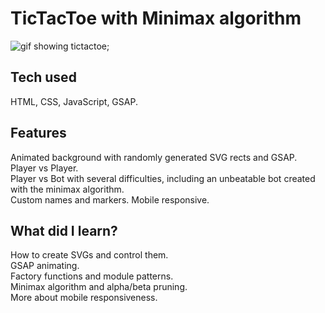 # TicTacToe with Minimax algorithm

![gif showing tictactoe](https://github.com/Godnoken/gifdemos/blob/main/tictactoe.gif);

## Tech used
HTML, CSS, JavaScript, GSAP.

## Features
Animated background with randomly generated SVG rects and GSAP.<br>
Player vs Player.<br>
Player vs Bot with several difficulties, including an unbeatable bot created with the minimax algorithm.<br>
Custom names and markers.
Mobile responsive.

## What did I learn?
How to create SVGs and control them.<br>
GSAP animating.<br>
Factory functions and module patterns.<br>
Minimax algorithm and alpha/beta pruning.<br>
More about mobile responsiveness.
